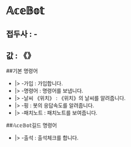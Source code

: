 # 𝔸𝕔𝕖𝔹𝕠𝕥

## 접두사 : -
## 값 : 《》

##기본 명령어
- |> -가입 : 가입합니다.  
- |> -명령어 : 명령어를 보냅니다.
- |> -날씨 《위치》 : 《위치》의 날씨를 알려줍니다.
- |> -핑 : 봇의 응답속도를 알려줍니다.
- |> -패치노트 : 패치노트를 보여줍니다.

##𝔸𝕔𝕖𝔹𝕠𝕥길드 명령어
- |> -출석 : 출석체크를 합니다.
